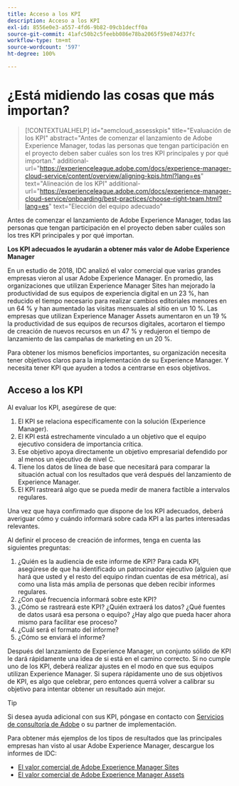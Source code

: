 ```yaml
---
title: Acceso a los KPI
description: Acceso a los KPI
exl-id: 8556e0e3-a557-4fd6-9b82-09cb1decff0a
source-git-commit: 41afc50b2c5feebb086e78ba2065f59e874d37fc
workflow-type: tm+mt
source-wordcount: '597'
ht-degree: 100%

---
```


# ¿Está midiendo las cosas que más importan?

>[!CONTEXTUALHELP]
>id="aemcloud_assesskpis"
>title="Evaluación de los KPI"
>abstract="Antes de comenzar el lanzamiento de Adobe Experience Manager, todas las personas que tengan participación en el proyecto deben saber cuáles son los tres KPI principales y por qué importan."
>additional-url="https://experienceleague.adobe.com/docs/experience-manager-cloud-service/content/overview/aligning-kpis.html?lang=es" text="Alineación de los KPI"
>additional-url="https://experienceleague.adobe.com/docs/experience-manager-cloud-service/onboarding/best-practices/choose-right-team.html?lang=es" text="Elección del equipo adecuado"

Antes de comenzar el lanzamiento de Adobe Experience Manager, todas las personas que tengan participación en el proyecto deben saber cuáles son los tres KPI principales y por qué importan.

**Los KPI adecuados le ayudarán a obtener más valor de Adobe Experience Manager**


En un estudio de 2018, IDC analizó el valor comercial que varias grandes empresas vieron al usar Adobe Experience Manager. En promedio, las organizaciones que utilizan Experience Manager Sites han mejorado la productividad de sus equipos de experiencia digital en un 23 %, han reducido el tiempo necesario para realizar cambios editoriales menores en un 64 % y han aumentado las visitas mensuales al sitio en un 10 %. Las empresas que utilizan Experience Manager Assets aumentaron en un 19 % la productividad de sus equipos de recursos digitales, acortaron el tiempo de creación de nuevos recursos en un 47 % y redujeron el tiempo de lanzamiento de las campañas de marketing en un 20 %.

Para obtener los mismos beneficios importantes, su organización necesita tener objetivos claros para la implementación de su Experience Manager. Y necesita tener KPI que ayuden a todos a centrarse en esos objetivos.

## Acceso a los KPI

Al evaluar los KPI, asegúrese de que:

1. El KPI se relaciona específicamente con la solución (Experience Manager).
1. El KPI está estrechamente vinculado a un objetivo que el equipo ejecutivo considera de importancia crítica.
1. Ese objetivo apoya directamente un objetivo empresarial defendido por al menos un ejecutivo de nivel C.
1. Tiene los datos de línea de base que necesitará para comparar la situación actual con los resultados que verá después del lanzamiento de Experience Manager.
1. El KPI rastreará algo que se pueda medir de manera factible a intervalos regulares.

Una vez que haya confirmado que dispone de los KPI adecuados, deberá averiguar cómo y cuándo informará sobre cada KPI a las partes interesadas relevantes.

Al definir el proceso de creación de informes, tenga en cuenta las siguientes preguntas:

1. ¿Quién es la audiencia de este informe de KPI? Para cada KPI, asegúrese de que ha identificado un patrocinador ejecutivo (alguien que hará que usted y el resto del equipo rindan cuentas de esa métrica), así como una lista más amplia de personas que deben recibir informes regulares.
1. ¿Con qué frecuencia informará sobre este KPI?
1. ¿Cómo se rastreará este KPI? ¿Quién extraerá los datos? ¿Qué fuentes de datos usará esa persona o equipo? ¿Hay algo que pueda hacer ahora mismo para facilitar ese proceso?
1. ¿Cuál será el formato del informe?
1. ¿Cómo se enviará el informe?

Después del lanzamiento de Experience Manager, un conjunto sólido de KPI le dará rápidamente una idea de si está en el camino correcto. Si no cumple uno de los KPI, deberá realizar ajustes en el modo en que sus equipos utilizan Experience Manager. Si supera rápidamente uno de sus objetivos de KPI, es algo que celebrar, pero entonces querrá volver a calibrar su objetivo para intentar obtener un resultado aún mejor.

>[!TIP]
>
> Si desea ayuda adicional con sus KPI, póngase en contacto con [Servicios de consultoría de Adobe](https://www.adobe.com/es/experience-cloud/consulting-services.html) o su partner de implementación.

Para obtener más ejemplos de los tipos de resultados que las principales empresas han visto al usar Adobe Experience Manager, descargue los informes de IDC:
* [El valor comercial de Adobe Experience Manager Sites](https://www.adobe.com/content/dam/acom/en/modal-offers/idc-aem-sites-q218/pdfs/22037555.en.aem.whitepaper.IDCBusinessValueAEMSites.pdf)
* [El valor comercial de Adobe Experience Manager Assets](https://wwwimages2.adobe.com/content/dam/acom/en/modal-offers/idc-aem-Assets-q218/pdfs/220380622.en.aem.whitepaper.IDCBusinessValueAEMAssets.pdf)
